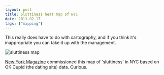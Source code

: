 ```yaml
---
layout: post
title: Sluttiness heat map of NYC
date: 2011-02-17
tags: ["mapping"]
---
```


This really does have to do with cartography, and if you think it's inappropriate you can take it up with the management. 

![](12_okcupidmap_560x375.jpg "sluttiness map")

[New York Magazine](http://nymag.com/daily/intel/2011/02/new_york_by_the_numbers_the_de.html) commissioned this map of 'sluttiness' in NYC based on OK Cupid (the dating site) data. Curious.